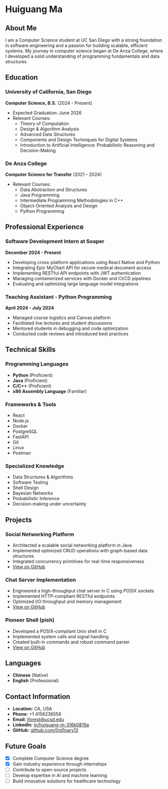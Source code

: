 # Huiguang Ma

## About Me
I am a Computer Science student at UC San Diego with a strong foundation in software engineering and a passion for building scalable, efficient systems. My journey in computer science began at De Anza College, where I developed a solid understanding of programming fundamentals and data structures.

## Education
### University of California, San Diego
**Computer Science, B.S.** (2024 - Present)
- Expected Graduation: June 2026
- Relevant Courses:
  - Theory of Computation
  - Design & Algorithm Analysis
  - Advanced Data Structures
  - Components and Design Techniques for Digital Systems
  - Introduction to Artificial Intelligence: Probabilistic Reasoning and Decision-Making

### De Anza College
**Computer Science for Transfer** (2021 - 2024)
- Relevant Courses:
  - Data Abstraction and Structures
  - Java Programming
  - Intermediate Programming Methodologies in C++
  - Object-Oriented Analysis and Design
  - Python Programming

## Professional Experience
### Software Development Intern at Soaper
**December 2024 - Present**
- Developing cross-platform applications using React Native and Python
- Integrating Epic MyChart API for secure medical document access
- Implementing RESTful API endpoints with JWT authentication
- Managing containerized services with Docker and CI/CD pipelines
- Evaluating and optimizing large language model integrations

### Teaching Assistant - Python Programming
**April 2024 - July 2024**
- Managed course logistics and Canvas platform
- Facilitated live lectures and student discussions
- Mentored students in debugging and code optimization
- Conducted code reviews and introduced best practices

## Technical Skills
### Programming Languages
- **Python** (Proficient)
- **Java** (Proficient)
- **C/C++** (Proficient)
- **x86 Assembly Language** (Familiar)

### Frameworks & Tools
- React
- Node.js
- Docker
- PostgreSQL
- FastAPI
- Git
- Linux
- Postman

### Specialized Knowledge
- Data Structures & Algorithms
- Software Testing
- Shell Design
- Bayesian Networks
- Probabilistic Inference
- Decision-making under uncertainty

## Projects
### Social Networking Platform
- Architected a scalable social networking platform in Java
- Implemented optimized CRUD operations with graph-based data structures
- Integrated concurrency primitives for real-time responsiveness
- [View on GitHub](https://github.com/0rd1nary13/Social-Networking)

### Chat Server Implementation
- Engineered a high-throughput chat server in C using POSIX sockets
- Implemented HTTP-compliant RESTful endpoints
- Optimized I/O throughput and memory management
- [View on GitHub](https://github.com/ucsd-cse29-fa24/pa3-chat-server-0rd1nary13)

### Pioneer Shell (pish)
- Developed a POSIX-compliant Unix shell in C
- Implemented system calls and signal handling
- Created built-in commands and robust command parser
- [View on GitHub](https://github.com/ucsd-cse29-fa24/pa5-pish-0rd1nary13)

## Languages
- **Chinese** (Native)
- **English** (Professional)

## Contact Information
- **Location:** CA, USA
- **Phone:** +1 4156236556
- **Email:** jforest@ucsd.edu
- **LinkedIn:** [in/huiguang-m-316b0819a](https://www.linkedin.com/in/huiguang-m-316b0819a)
- **GitHub:** [github.com/0rd1nary13](https://github.com/0rd1nary13)

## Future Goals
- [x] Complete Computer Science degree
- [x] Gain industry experience through internships
- [ ] Contribute to open-source projects
- [ ] Develop expertise in AI and machine learning
- [ ] Build innovative solutions for healthcare technology
